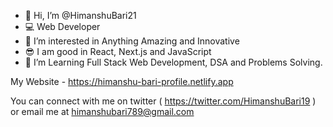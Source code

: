 - 👋 Hi, I’m @HimanshuBari21
- 💻 Web Developer
- 👀 I’m interested in Anything Amazing and Innovative 
- 😎 I am good in React, Next.js and JavaScript
- 🌱 I’m Learning Full Stack Web Development, DSA and Problems Solving.

My Website - https://himanshu-bari-profile.netlify.app

You can connect with me on twitter ( https://twitter.com/HimanshuBari19 ) or email me at himanshubari789@gmail.com


<!---
HimanshuBari21/HimanshuBari21 is a ✨ special ✨ repository because its `README.md` (this file) appears on your GitHub profile.
You can click the Preview link to take a look at your changes.
--->
